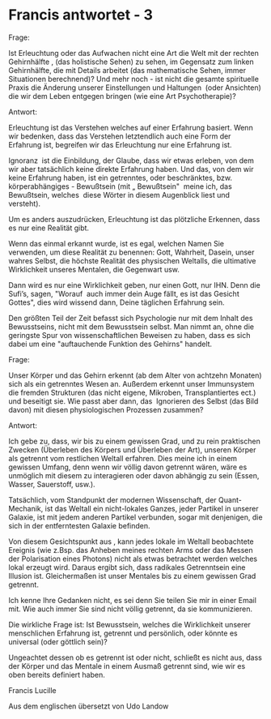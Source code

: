 # Francis antwortet - 3

Frage:  

Ist Erleuchtung oder das Aufwachen nicht eine Art die Welt mit der rechten Gehirnh&auml;lfte , (das holistische Sehen) zu sehen, im Gegensatz zum linken Gehirnh&auml;lfte, die mit Details arbeitet (das mathematische Sehen, immer Situationen berechnend)? Und mehr noch - ist nicht die gesamte spirituelle Praxis die &Auml;nderung unserer Einstellungen und Haltungen&nbsp; (oder Ansichten) die wir dem Leben entgegen bringen (wie eine Art Psychotherapie)?  

Antwort:  

Erleuchtung ist das Verstehen welches auf einer Erfahrung basiert. Wenn wir bedenken, dass das Verstehen letztendlich auch eine Form der Erfahrung ist, begreifen wir das Erleuchtung nur eine Erfahrung ist.  

Ignoranz&nbsp; ist die Einbildung, der Glaube, dass wir etwas erleben, von dem wir aber tats&auml;chlich keine direkte Erfahrung haben. Und das, von dem wir keine Erfahrung haben, ist ein getrenntes, oder beschr&auml;nktes, bzw. k&ouml;rperabh&auml;ngiges - Bewu&szlig;tsein (mit &bdquo; Bewu&szlig;tsein"&nbsp; meine ich, das Bewu&szlig;tsein, welches&nbsp; diese W&ouml;rter in diesem Augenblick liest und versteht).  

Um es anders auszudr&uuml;cken, Erleuchtung ist das pl&ouml;tzliche Erkennen, dass es nur eine Realit&auml;t gibt.   

Wenn das einmal erkannt wurde, ist es egal, welchen Namen Sie verwenden, um diese Realit&auml;t zu benennen: Gott, Wahrheit, Dasein, unser wahres Selbst, die h&ouml;chste Realit&auml;t des physischen Weltalls, die ultimative Wirklichkeit unseres Mentalen, die Gegenwart usw.   

Dann wird es nur eine Wirklichkeit geben, nur einen Gott, nur IHN. Denn die Sufi&rsquo;s, sagen, "Worauf&nbsp; auch immer dein Auge f&auml;llt, es ist das Gesicht&nbsp; Gottes", dies wird wissend dann, Deine t&auml;glichen Erfahrung sein.  

Den gr&ouml;&szlig;ten Teil der Zeit befasst sich Psychologie nur mit dem Inhalt des Bewusstseins, nicht mit dem Bewusstsein selbst. Man nimmt an, ohne die geringste Spur von wissenschaftlichen Beweisen zu haben, dass es sich&nbsp; dabei um eine "auftauchende Funktion des Gehirns" handelt.  

Frage:  

Unser K&ouml;rper und das Gehirn erkennt (ab dem Alter von achtzehn Monaten) sich als ein getrenntes Wesen an. Au&szlig;erdem erkennt unser Immunsystem die fremden Strukturen (das nicht eigene, Mikroben, Transplantiertes ect.)&nbsp; und beseitigt sie. Wie passt aber dann, das&nbsp; Ignorieren des Selbst (das Bild davon) mit diesen physiologischen Prozessen zusammen?  

Antwort:  

Ich gebe zu, dass, wir bis zu einem gewissen Grad, und zu rein praktischen Zwecken (&Uuml;berleben des K&ouml;rpers und &Uuml;berleben der Art), unseren K&ouml;rper als getrennt vom restlichen Weltall erfahren. Dies meine ich in einem gewissen Umfang, denn wenn wir v&ouml;llig davon getrennt w&auml;ren, w&auml;re es unm&ouml;glich mit diesem zu interagieren oder davon abh&auml;ngig zu sein (Essen, Wasser, Sauerstoff, usw.).  

Tats&auml;chlich, vom Standpunkt der modernen Wissenschaft, der Quant-Mechanik, ist das Weltall ein nicht-lokales Ganzes, jeder Partikel in unserer Galaxie, ist mit jedem anderen Partikel verbunden, sogar mit denjenigen, die sich in der entferntesten Galaxie befinden.   

Von diesem Gesichtspunkt aus , kann jedes lokale im Weltall beobachtete Ereignis (wie z.Bsp. das Anheben meines rechten Arms oder das Messen der Polarisation eines Photons) nicht als etwas betrachtet werden welches lokal erzeugt wird. Daraus ergibt sich, dass radikales Getrenntsein eine Illusion ist. Gleicherma&szlig;en ist unser Mentales bis zu einem gewissen Grad getrennt.   

Ich kenne Ihre Gedanken nicht, es sei denn Sie teilen Sie mir in einer Email mit. Wie auch immer Sie sind nicht v&ouml;llig getrennt, da sie kommunizieren.  

Die wirkliche Frage ist: Ist Bewusstsein, welches die Wirklichkeit unserer menschlichen Erfahrung ist, getrennt und pers&ouml;nlich, oder k&ouml;nnte es universal (oder g&ouml;ttlich sein)?   

Ungeachtet dessen ob es getrennt ist oder nicht, schlie&szlig;t es nicht aus, dass der K&ouml;rper und das Mentale in einem Ausma&szlig; getrennt sind, wie wir es oben bereits definiert haben.

Francis Lucille  

Aus dem englischen &uuml;bersetzt von Udo Landow  

